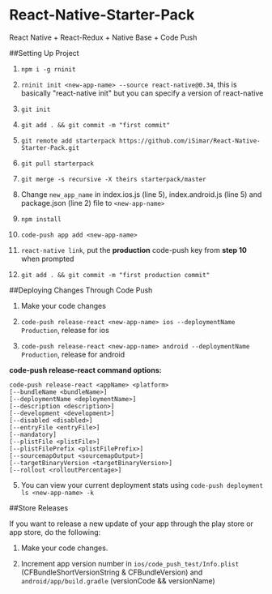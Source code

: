 # React-Native-Starter-Pack
React Native + React-Redux + Native Base + Code Push

##Setting Up Project

1) `npm i -g rninit`

2) `rninit init <new-app-name> --source react-native@0.34`, this is basically "react-native init" but you can specify a version of react-native 

3) `git init`

4) `git add . && git commit -m "first commit"`

5) `git remote add starterpack https://github.com/iSimar/React-Native-Starter-Pack.git`

6) `git pull starterpack`

7) `git merge -s recursive -X theirs starterpack/master`

8) Change `new_app_name` in index.ios.js (line 5), index.android.js (line 5) and package.json (line 2) file to `<new-app-name>`

9) `npm install`

10) `code-push app add <new-app-name>`

11) `react-native link`, put the **production** code-push key from **step 10** when prompted

12) `git add . && git commit -m "first production commit"`

##Deploying Changes Through Code Push

1) Make your code changes

3) `code-push release-react <new-app-name> ios --deploymentName Production`, release for ios

4) `code-push release-react <new-app-name> android --deploymentName Production`, release for android

**code-push release-react command options:**
```
code-push release-react <appName> <platform>
[--bundleName <bundleName>]
[--deploymentName <deploymentName>]
[--description <description>]
[--development <development>]
[--disabled <disabled>]
[--entryFile <entryFile>]
[--mandatory]
[--plistFile <plistFile>]
[--plistFilePrefix <plistFilePrefix>]
[--sourcemapOutput <sourcemapOutput>]
[--targetBinaryVersion <targetBinaryVersion>]
[--rollout <rolloutPercentage>]
```

5) You can view your current deployment stats using `code-push deployment ls <new-app-name> -k`


##Store Releases

If you want to release a new update of your app through the play store or app store, do the following:

1) Make your code changes.

2) Increment app version number in `ios/code_push_test/Info.plist` (CFBundleShortVersionString & CFBundleVersion) and `android/app/build.gradle` (versionCode && versionName)
